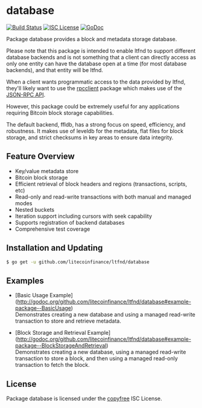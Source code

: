 database
========

[![Build Status](http://img.shields.io/travis/litecoinfinance/ltfnd.svg)](https://travis-ci.org/litecoinfinance/ltfnd)
[![ISC License](http://img.shields.io/badge/license-ISC-blue.svg)](http://copyfree.org)
[![GoDoc](https://img.shields.io/badge/godoc-reference-blue.svg)](http://godoc.org/github.com/litecoinfinance/ltfnd/database)

Package database provides a block and metadata storage database.

Please note that this package is intended to enable ltfnd to support different
database backends and is not something that a client can directly access as only
one entity can have the database open at a time (for most database backends),
and that entity will be ltfnd.

When a client wants programmatic access to the data provided by ltfnd, they'll
likely want to use the [rpcclient](https://github.com/litecoinfinance/ltfnd/tree/master/rpcclient)
package which makes use of the [JSON-RPC API](https://github.com/litecoinfinance/ltfnd/tree/master/docs/json_rpc_api.md).

However, this package could be extremely useful for any applications requiring
Bitcoin block storage capabilities.

The default backend, ffldb, has a strong focus on speed, efficiency, and
robustness.  It makes use of leveldb for the metadata, flat files for block
storage, and strict checksums in key areas to ensure data integrity.

## Feature Overview

- Key/value metadata store
- Bitcoin block storage
- Efficient retrieval of block headers and regions (transactions, scripts, etc)
- Read-only and read-write transactions with both manual and managed modes
- Nested buckets
- Iteration support including cursors with seek capability
- Supports registration of backend databases
- Comprehensive test coverage

## Installation and Updating

```bash
$ go get -u github.com/litecoinfinance/ltfnd/database
```

## Examples

* [Basic Usage Example]
  (http://godoc.org/github.com/litecoinfinance/ltfnd/database#example-package--BasicUsage)  
  Demonstrates creating a new database and using a managed read-write
  transaction to store and retrieve metadata.

* [Block Storage and Retrieval Example]
  (http://godoc.org/github.com/litecoinfinance/ltfnd/database#example-package--BlockStorageAndRetrieval)  
  Demonstrates creating a new database, using a managed read-write transaction
  to store a block, and then using a managed read-only transaction to fetch the
  block.

## License

Package database is licensed under the [copyfree](http://copyfree.org) ISC
License.
